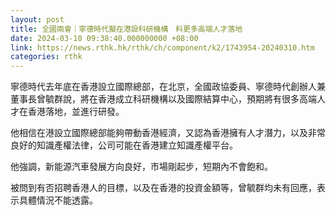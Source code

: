```yaml
---
layout: post
title: 全國兩會｜寧德時代擬在港設科研機構　料更多高端人才落地
date: 2024-03-10 09:38:40.000000000 +08:00
link: https://news.rthk.hk/rthk/ch/component/k2/1743954-20240310.htm
categories: rthk
---
```


寧德時代去年底在香港設立國際總部，在北京，全國政協委員、寧德時代創辦人兼董事長曾毓群說，將在香港成立科研機構以及國際結算中心，預期將有很多高端人才在香港落地，並進行研發。

他相信在港設立國際總部能夠帶動香港經濟，又認為香港擁有人才潛力，以及非常良好的知識產權法律，公司可能在香港建立知識產權平台。

他強調，新能源汽車發展方向良好，市場剛起步，短期內不會飽和。

被問到有否招聘香港人的目標，以及在香港的投資金額等，曾毓群均未有回應，表示具體情況不能透露。
